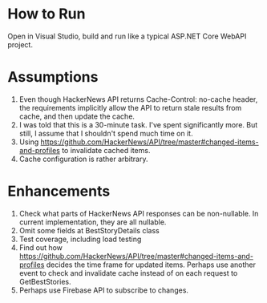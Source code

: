 # How to Run
Open in Visual Studio, build and run like a typical ASP.NET Core WebAPI project.

# Assumptions
1. Even though HackerNews API returns Cache-Control: no-cache header, the requirements implicitly allow the API to return stale results from cache, and then update the cache.
2. I was told that this is a 30-minute task. I've spent significantly more. But still, I assume that I shouldn't spend much time on it.
3. Using https://github.com/HackerNews/API/tree/master#changed-items-and-profiles to invalidate cached items.
4. Cache configuration is rather arbitrary.

# Enhancements
1. Check what parts of HackerNews API responses can be non-nullable. In current implementation, they are all nullable.
2. Omit some fields at BestStoryDetails class
3. Test coverage, including load testing
4. Find out how https://github.com/HackerNews/API/tree/master#changed-items-and-profiles decides the time frame for updated items. Perhaps use another event to check and invalidate cache instead of on each request to GetBestStories.
5. Perhaps use Firebase API to subscribe to changes.